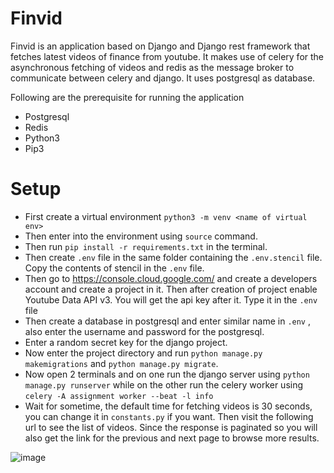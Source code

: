# Finvid
Finvid is an application based on Django and Django rest framework that fetches latest videos of finance from youtube. It makes use of celery for the asynchronous fetching of videos and redis as the message broker to communicate between celery and django. It uses postgresql as database.   

Following are the prerequisite for running the application
- Postgresql
- Redis
- Python3
- Pip3

# Setup
- First create a virtual environment `python3 -m venv <name of virtual env>`
- Then enter into the environment using `source` command.
- Then run  `pip install -r requirements.txt` in the terminal.
- Then create `.env` file in the same folder containing the `.env.stencil` file. Copy the contents of stencil in the  `.env` file.
- Then go to https://console.cloud.google.com/ and create a developers account and create a project in it. Then after creation of project enable Youtube Data API v3.  You will get the api key after it. Type it in the `.env` file
- Then create a database in postgresql and enter similar name in `.env` , also enter the username and password for the postgresql.
- Enter a random secret key for the django project. 
- Now enter the project directory and run `python manage.py makemigrations`  and  `python manage.py migrate`.
- Now open 2 terminals and on one run the django server using `python manage.py runserver` while on the other run the celery worker using `celery -A assignment worker --beat -l info`
- Wait for sometime, the default time for fetching videos is 30 seconds, you can change it in `constants.py` if you want. Then visit the following url to see the list of videos. Since the response is paginated so you will also get the link for the previous and next page to browse more results.


![image](https://user-images.githubusercontent.com/58258464/210419857-f0b8af30-a5b3-4fb8-9471-a4ebd113e1ae.png)

